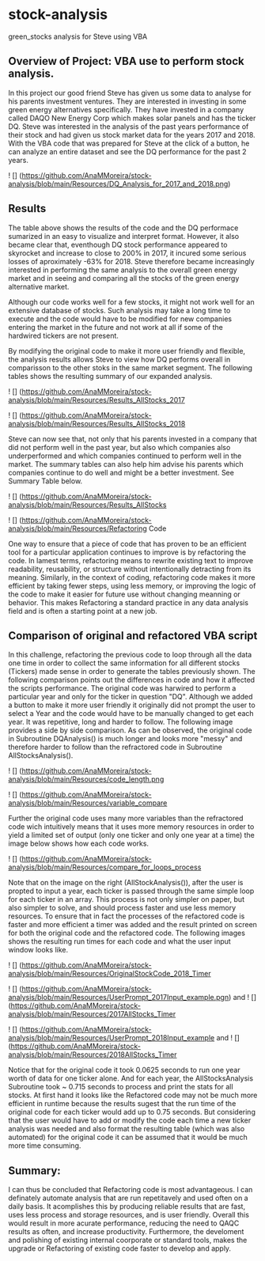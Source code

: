 # stock-analysis
green_stocks analysis for Steve using VBA


## Overview of Project: VBA use to perform stock analysis.

In this project our good friend Steve has given us some data to analyse for his parents investment ventures.  They are interested in investing in some green energy alternatives specifically.  They have invested in a company called DAQO New Energy Corp which makes solar panels and has the ticker DQ.  Steve was interested in the analysis of the past years performance of their stock and had given us stock market data for the years 2017 and 2018.  With the VBA code that was prepared for Steve at the click of a button, he can analyze an entire dataset and see the DQ performance for the past 2 years. 

! [] (https://github.com/AnaMMoreira/stock-analysis/blob/main/Resources/DQ_Analysis_for_2017_and_2018.png)

## Results

The table above shows the results of the code and the DQ performace sumarized in an easy to visualize and interpret format.  However, it also became clear that, eventhough DQ stock performance appeared to skyrocket and increase to close to 200% in 2017, it incured some serious losses of aproximately -63% for 2018.  Steve therefore became increasingly interested in performing the same analysis to the overall green energy market and in seeing and comparing all the stocks of the green energy alternative market. 

Although our code works well for a few stocks, it might not work well for an extensive database of stocks. Such analysis may take a long time to execute and the code would have to be modified for new companies entering the market in the future and not work at all if some of the hardwired tickers are not present. 

By modifying the original code to make it more user friendly and flexible, the analysis results allows Steve to view how DQ performs overall in comparisson to the other stoks in the same market segment.  The following tables shows the resulting summary of our expanded analysis.

! [] (https://github.com/AnaMMoreira/stock-analysis/blob/main/Resources/Results_AllStocks_2017

! [] (https://github.com/AnaMMoreira/stock-analysis/blob/main/Resources/Results_AllStocks_2018

Steve can now see that, not only that his parents invested in a company that did not perform well in the past year, but also which companies also underperformed and which companies continued to perform well in the market.  The summary tables can also help him advise his parents which companies continue to do well and might be a better investment.  See Summary Table below.

! [] (https://github.com/AnaMMoreira/stock-analysis/blob/main/Resources/Results_AllStocks


! [] (https://github.com/AnaMMoreira/stock-analysis/blob/main/Resources/Refactoring Code

One way to ensure that a piece of code that has proven to be an efficient tool for a particular application continues to improve is by refactoring the code.  In lamest terms, refactoring means to rewrite existing text to improve readability, reusability, or structure without intentionally detracting from its meaning. Similarly, in the context of coding, refactoring code makes it more efficient by taking fewer steps, using less memory, or improving the logic of the code to make it easier for future use without changing meanning or behavior.  This makes Refactoring a standard practice in any data analysis field and is often a starting point at a new job.



## Comparison of original and refactored VBA script

In this challenge, refactoring the previous code to loop through all the data one time in order to collect the same information for all different stocks (Tickers) made sense in order to generate the tables previously shown. The following comparison points out the differences in code and how it affected the scripts performance.  The original code was harwired to perform a particular year and only for the ticker in question "DQ".  Although we added a button to make it more user friendly it originally did not prompt the user to select a Year and the code would have to be manually changed to get each year.  It was repetitive, long and harder to follow. 
The following image provides a side by side comparison.  As can be observed, the original code in Subroutine DQAnalysis() is much longer and looks more "messy" and therefore harder to follow than the refractored code in Subroutine AllStocksAnalysis().  

! [] (https://github.com/AnaMMoreira/stock-analysis/blob/main/Resources/code_length.png

! [] (https://github.com/AnaMMoreira/stock-analysis/blob/main/Resources/variable_compare

Further the original code uses many more variables than the refractored code wich intuitively means that it uses more memory resources in order to yield a limited set of output (only one ticker and only one year at a time) the image below shows how each code works.

! [] (https://github.com/AnaMMoreira/stock-analysis/blob/main/Resources/compare_for_loops_process

Note that on the image on the right (AllStockAnalysis()), after the user is propted to input a year, each ticker is passed through the same simple loop for each ticker in an array.  This process is not only simpler on paper, but also simpler to solve, and  should process faster and use less memory resources.  To ensure that in fact the processes of the refactored code is faster and more efficient a timer was added and the result printed on screen for both the original code and the refactored code.  The following images shows the resulting run times for each code and what the user input window looks like.   

! [] (https://github.com/AnaMMoreira/stock-analysis/blob/main/Resources/OriginalStockCode_2018_Timer

! [] (https://github.com/AnaMMoreira/stock-analysis/blob/main/Resources/UserPrompt_2017Input_example.pgn)
and 
! [] (https://github.com/AnaMMoreira/stock-analysis/blob/main/Resources/2017AllStocks_Timer 

! [] (https://github.com/AnaMMoreira/stock-analysis/blob/main/Resources/UserPrompt_2018Input_example 
and 
! [] (https://github.com/AnaMMoreira/stock-analysis/blob/main/Resources/2018AllStocks_Timer


Notice that for the original code it took 0.0625 seconds to run one year worth of data for one ticker alone.  And for each year, the AllStocksAnalysis Subroutine took ~ 0.715 seconds to process and print the stats for all stocks.  At first hand it looks like the Refactored code may not be much more efficient in runtime because the results sugest that the run time of the original code for each ticker would add up to 0.75 seconds.  But considering that the user would have to add or modify the code each time a new ticker analysis was needed and also format the resulting table (which was also automated) for the original code it can be assumed that it would be much more time consuming.


## Summary:
I can thus be concluded that Refactoring code is most advantageous.  I can definately automate analysis that are run repetitavely and used often on a daily basis.  It acomplishes this by producing reliable results that are fast, uses less process and storage resources, and is user friendly.  Overall this would result in more acurate performance, reducing the need to QAQC results as often, and increase productivity.  Furthermore, the develoment and polishing of existing internal coorporate or standard tools, makes the upgrade or Refactoring of existing code faster to develop and apply. 




